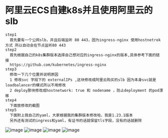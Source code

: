 # 阿里云ECS自建k8s并且使用阿里云的slb

```
step1
  首先要有一个公网slb，并且后端监听 80 443，因为ingress-nginx 使用hostnetrok方式 所以自动会在节点监听80 443
step2
  首先根据自己的k8s集群版本选择自己想对应的ingress-nginx的版本,具体参考下面的链接
  https://github.com/kubernetes/ingress-nginx
step3
  修改一下几个位置并说明原因
  1 修改svc 字段下的 externalIPs ,这块修改成阿里云购买的slb 因为本身svc就是loadbalancer的模式所以不用修改
  2 deploy那块修改成hostnetwork: true 和 nodename ，防止deployment 的pod漂移
step4
  下面放修改的截图
step5
  下面附上我自己的yaml，大家根据我的集群版本修改哈，我是1.23.1版本
  另外还有测试的ingress和yaml，有证书的话就保留tls字段，没有的话就删除
```
![image](https://github.com/wuchenyanghaoshuai/others/assets/39818267/1eece38c-8fb2-493d-89f9-3a4925789f07)
![image](https://github.com/wuchenyanghaoshuai/others/assets/39818267/200605a8-621f-4933-82ba-f55e21750776)
![image](https://github.com/wuchenyanghaoshuai/others/assets/39818267/7bdc26b5-3cd2-4501-b787-7142cf40dc5b)
![image](https://github.com/wuchenyanghaoshuai/others/assets/39818267/efb52877-5741-465d-bd69-2b501e224fef)


